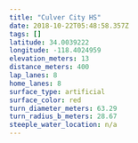 ```yaml
---
title: "Culver City HS"
date: 2018-10-22T05:48:58.357Z
tags: []
latitude: 34.0039222
longitude: -118.4024959
elevation_meters: 13
distance_meters: 400
lap_lanes: 8
home_lanes: 8
surface_type: artificial
surface_color: red
turn_diameter_meters: 63.29
turn_radius_b_meters: 28.67
steeple_water_location: n/a
---
```


